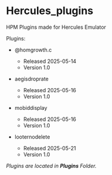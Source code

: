# Hercules_plugins
HPM Plugins made for Hercules Emulator

Plugins:
- @homgrowth.c
    - Released 2025-05-14
    - Version 1.0

- aegisdroprate
    - Released 2025-05-16
    - Version 1.0
 
- mobiddisplay
    - Released 2025-05-16
    - Version 1.0

- looternodelete
    - Released 2025-05-21
    - Version 1.0

_Plugins are located in **Plugins** Folder._
